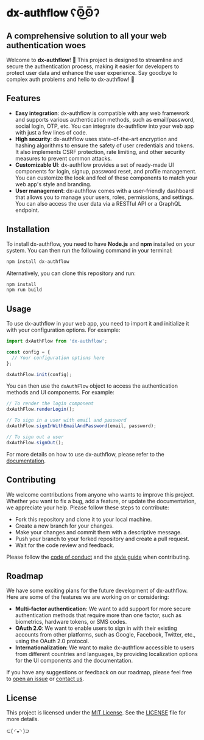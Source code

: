 # 𝐝𝐱-𝐚𝐮𝐭𝐡𝐟𝐥𝐨𝐰 ʕʘ̅͜ʘ̅ʔ

## A comprehensive solution to all your web authentication woes

Welcome to **dx-authflow**! 🚀 This project is designed to streamline and secure the authentication process, making it easier for developers to protect user data and enhance the user experience. Say goodbye to complex auth problems and hello to dx-authflow! 🎉

## Features

- **Easy integration**: dx-authflow is compatible with any web framework and supports various authentication methods, such as email/password, social login, OTP, etc. You can integrate dx-authflow into your web app with just a few lines of code.
- **High security**: dx-authflow uses state-of-the-art encryption and hashing algorithms to ensure the safety of user credentials and tokens. It also implements CSRF protection, rate limiting, and other security measures to prevent common attacks.
- **Customizable UI**: dx-authflow provides a set of ready-made UI components for login, signup, password reset, and profile management. You can customize the look and feel of these components to match your web app's style and branding.
- **User management**: dx-authflow comes with a user-friendly dashboard that allows you to manage your users, roles, permissions, and settings. You can also access the user data via a RESTful API or a GraphQL endpoint.

## Installation

To install dx-authflow, you need to have **Node.js** and **npm** installed on your system. You can then run the following command in your terminal:

```bash
npm install dx-authflow
```

Alternatively, you can clone this repository and run:

```bash
npm install
npm run build
```

## Usage

To use dx-authflow in your web app, you need to import it and initialize it with your configuration options. For example:

```javascript
import dxAuthFlow from 'dx-authflow';

const config = {
  // Your configuration options here
};

dxAuthFlow.init(config);
```

You can then use the `dxAuthFlow` object to access the authentication methods and UI components. For example:

```javascript
// To render the login component
dxAuthFlow.renderLogin();

// To sign in a user with email and password
dxAuthFlow.signInWithEmailAndPassword(email, password);

// To sign out a user
dxAuthFlow.signOut();
```

For more details on how to use dx-authflow, please refer to the [documentation](^1^).

## Contributing

We welcome contributions from anyone who wants to improve this project. Whether you want to fix a bug, add a feature, or update the documentation, we appreciate your help. Please follow these steps to contribute:

- Fork this repository and clone it to your local machine.
- Create a new branch for your changes.
- Make your changes and commit them with a descriptive message.
- Push your branch to your forked repository and create a pull request.
- Wait for the code review and feedback.

Please follow the [code of conduct](^2^) and the [style guide](^3^) when contributing.

## Roadmap

We have some exciting plans for the future development of dx-authflow. Here are some of the features we are working on or considering:

- **Multi-factor authentication**: We want to add support for more secure authentication methods that require more than one factor, such as biometrics, hardware tokens, or SMS codes.
- **OAuth 2.0**: We want to enable users to sign in with their existing accounts from other platforms, such as Google, Facebook, Twitter, etc., using the OAuth 2.0 protocol.
- **Internationalization**: We want to make dx-authflow accessible to users from different countries and languages, by providing localization options for the UI components and the documentation.

If you have any suggestions or feedback on our roadmap, please feel free to [open an issue](^4^) or [contact us](^5^).

## License

This project is licensed under the [MIT License](^6^). See the [LICENSE](^7^) file for more details.

⊂( ◜◒◝ )⊃

